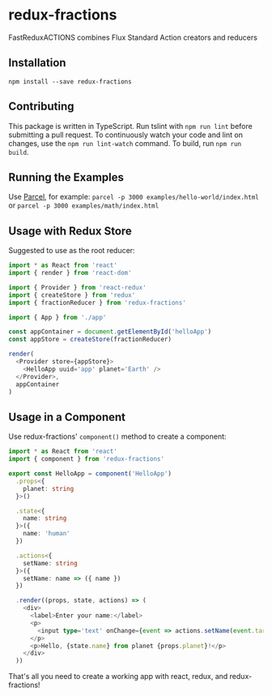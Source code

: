 # redux-fractions
FastReduxACTIONS combines Flux Standard Action creators and reducers

## Installation

`npm install --save redux-fractions`

## Contributing

This package is written in TypeScript. Run tslint with `npm run lint` before submitting a pull request. To continuously watch your code and lint on changes, use the `npm run lint-watch` command. To build, run `npm run build`.

## Running the Examples

Use [Parcel](https://parceljs.org/), for example: `parcel -p 3000 examples/hello-world/index.html` or `parcel -p 3000 examples/math/index.html`

## Usage with Redux Store

Suggested to use as the root reducer:

```TypeScript
import * as React from 'react'
import { render } from 'react-dom'

import { Provider } from 'react-redux'
import { createStore } from 'redux'
import { fractionReducer } from 'redux-fractions'

import { App } from './app'

const appContainer = document.getElementById('helloApp')
const appStore = createStore(fractionReducer)

render(
  <Provider store={appStore}>
    <HelloApp uuid='app' planet='Earth' />
  </Provider>,
  appContainer
)
```

## Usage in a Component

Use redux-fractions' `component()` method to create a component:

```TypeScript
import * as React from 'react'
import { component } from 'redux-fractions'

export const HelloApp = component('HelloApp')
  .props<{
    planet: string
  }>()

  .state<{
    name: string
  }>({
    name: 'human'
  })

  .actions<{
    setName: string
  }>({
    setName: name => ({ name })
  })

  .render((props, state, actions) => (
    <div>
      <label>Enter your name:</label>
      <p>
        <input type='text' onChange={event => actions.setName(event.target.value)} value={state.name} />
      </p>
      <p>Hello, {state.name} from planet {props.planet}!</p>
    </div>
  ))
```

That's all you need to create a working app with react, redux, and redux-fractions!
